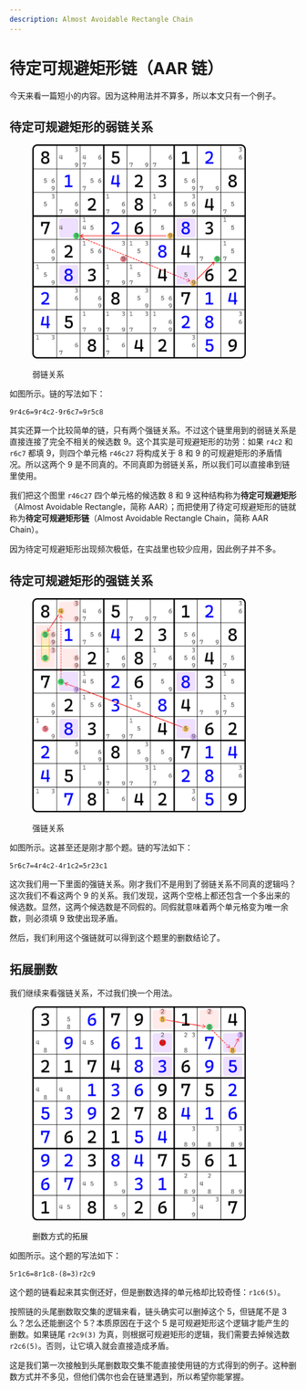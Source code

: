 ```yaml
---
description: Almost Avoidable Rectangle Chain
---
```


# 待定可规避矩形链（AAR 链）

今天来看一篇短小的内容。因为这种用法并不算多，所以本文只有一个例子。

## 待定可规避矩形的弱链关系 <a href="#weak-inference-in-almost-avoidable-rectangle" id="weak-inference-in-almost-avoidable-rectangle"></a>

<figure><img src="../.gitbook/assets/images_0330.png" alt="" width="375"><figcaption><p>弱链关系</p></figcaption></figure>

如图所示。链的写法如下：

```
9r4c6=9r4c2-9r6c7=9r5c8
```

其实还算一个比较简单的链，只有两个强链关系。不过这个链里用到的弱链关系是直接连接了完全不相关的候选数 9。这个其实是可规避矩形的功劳：如果 `r4c2` 和 `r6c7` 都填 9，则四个单元格 `r46c27` 将构成关于 8 和 9 的可规避矩形的矛盾情况。所以这两个 9 是不同真的。不同真即为弱链关系，所以我们可以直接串到链里使用。

我们把这个图里 `r46c27` 四个单元格的候选数 8 和 9 这种结构称为**待定可规避矩形**（Almost Avoidable Rectangle，简称 AAR）；而把使用了待定可规避矩形的链就称为**待定可规避矩形链**（Almost Avoidable Rectangle Chain，简称 AAR Chain）。

因为待定可规避矩形出现频次极低，在实战里也较少应用，因此例子并不多。

## 待定可规避矩形的强链关系 <a href="#strong-inference-in-almost-avoidable-rectangle" id="strong-inference-in-almost-avoidable-rectangle"></a>

<figure><img src="../.gitbook/assets/images_0331.png" alt="" width="375"><figcaption><p>强链关系</p></figcaption></figure>

如图所示。这甚至还是刚才那个题。链的写法如下：

```
5r6c7=4r4c2-4r1c2=5r23c1
```

这次我们用一下里面的强链关系。刚才我们不是用到了弱链关系不同真的逻辑吗？这次我们不看这两个 9 的关系。我们发现，这两个空格上都还包含一个多出来的候选数。显然，这两个候选数是不同假的。同假就意味着两个单元格变为唯一余数，则必须填 9 致使出现矛盾。

然后，我们利用这个强链就可以得到这个题里的删数结论了。

## 拓展删数 <a href="#extended-elimination" id="extended-elimination"></a>

我们继续来看强链关系，不过我们换一个用法。

<figure><img src="../.gitbook/assets/images_0332.png" alt="" width="375"><figcaption><p>删数方式的拓展</p></figcaption></figure>

如图所示。这个题的写法如下：

```
5r1c6=8r1c8-(8=3)r2c9
```

这个题的链看起来其实倒还好，但是删数选择的单元格却比较奇怪：`r1c6(5)`。

按照链的头尾删数取交集的逻辑来看，链头确实可以删掉这个 5，但链尾不是 3 么？怎么还能删这个 5？本质原因在于这个 5 是可规避矩形这个逻辑才能产生的删数。如果链尾 `r2c9(3)` 为真，则根据可规避矩形的逻辑，我们需要去掉候选数 `r2c6(5)`。否则，让它填入就会直接造成矛盾。

这是我们第一次接触到头尾删数取交集不能直接使用链的方式得到的例子。这种删数方式并不多见，但他们偶尔也会在链里遇到，所以希望你能掌握。
